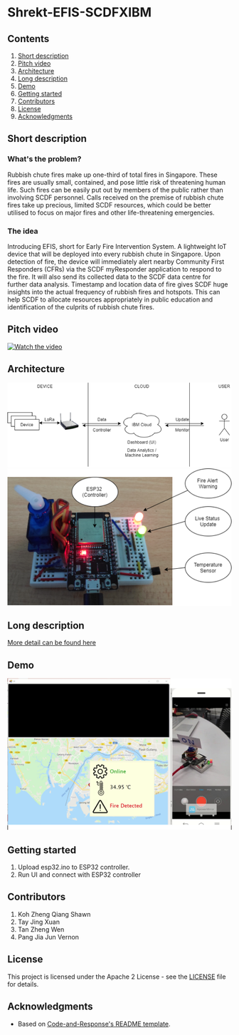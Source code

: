 # Shrekt-EFIS-SCDFXIBM

## Contents
1. [Short description](#short-description)
1. [Pitch video](#pitch-video)
1. [Architecture](#architecture)
1. [Long description](#long-description)
1. [Demo](#demo)
1. [Getting started](#getting-started)
1. [Contributors](#contributors)
1. [License](#license)
1. [Acknowledgments](#acknowledgments)

## Short description
### What's the problem?
Rubbish chute fires make up one-third of total fires in Singapore. These fires are usually small, contained, and pose little risk of threatening human life. Such fires can be easily put out by members of the public rather than involving SCDF personnel. Calls received on the premise of rubbish chute fires take up precious, limited SCDF resources, which could be better utilised to focus on major fires and other life-threatening emergencies.

### The idea
Introducing EFIS, short for Early Fire Intervention System. A lightweight IoT device that will be deployed into every rubbish chute in Singapore. Upon detection of fire, the device will immediately alert nearby Community First Responders (CFRs) via the SCDF myResponder application to respond to the fire. It will also send its collected data to the SCDF data centre for further data analysis. Timestamp and location data of fire gives SCDF huge insights into the actual frequency of rubbish fires and hotspots. This can help SCDF to allocate resources appropriately in public education and identification of the culprits of rubbish chute fires.

## Pitch video
[![Watch the video]((https://github.com/sevenbeets/Shrekt-EFIS-SCDFXIBM/blob/master/efis.png))](https://youtu.be/xx1hbhyZzfY)

## Architecture
![EFIS=architecture](https://github.com/sevenbeets/Shrekt-EFIS-SCDFXIBM/blob/master/EFIS-architecture.png)
![EFIS-device](https://github.com/sevenbeets/Shrekt-EFIS-SCDFXIBM/blob/master/EFIS-device.png)

## Long description
[More detail can be found here](DESCRIPTION.md)

## Demo
![EFIS-demo](https://github.com/sevenbeets/Shrekt-EFIS-SCDFXIBM/blob/master/demo.png)

## Getting started
1. Upload esp32.ino to ESP32 controller.
2. Run UI and connect with ESP32 controller

## Contributors
1. Koh Zheng Qiang Shawn
1. Tay Jing Xuan
1. Tan Zheng Wen
1. Pang Jia Jun Vernon

## License
This project is licensed under the Apache 2 License - see the [LICENSE](LICENSE.md) file for details.

## Acknowledgments
* Based on [Code-and-Response's README template](https://github.com/Code-and-Response/Project-Sample/blob/master/README.md).
